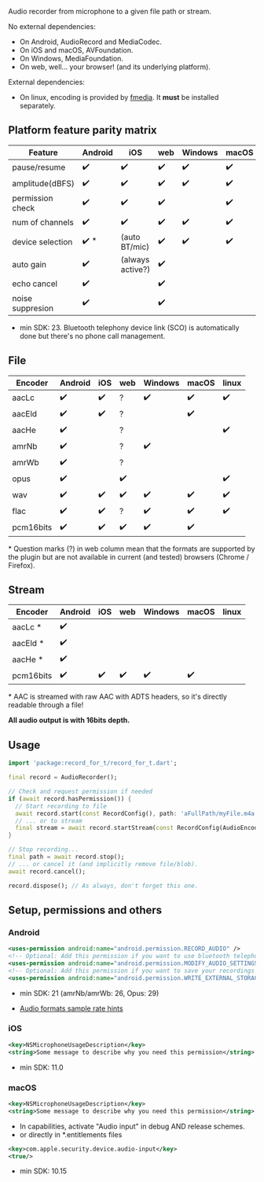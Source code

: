 Audio recorder from microphone to a given file path or stream.  

No external dependencies:

- On Android, AudioRecord and MediaCodec.
- On iOS and macOS, AVFoundation.
- On Windows, MediaFoundation.
- On web, well... your browser! (and its underlying platform).

External dependencies:
- On linux, encoding is provided by [fmedia](https://stsaz.github.io/fmedia/). It **must** be installed separately.

## Platform feature parity matrix
| Feature          | Android       | iOS             | web     | Windows    | macOS  | linux
|------------------|---------------|-----------------|---------|------------|-------|-----------
| pause/resume     | ✔️            |   ✔️           | ✔️     |      ✔️    | ✔️    |  ✔️
| amplitude(dBFS)  | ✔️            |   ✔️           |  ✔️     |    ✔️     |  ✔️   |
| permission check | ✔️            |   ✔️           |  ✔️    |            |  ✔️   |
| num of channels  | ✔️            |   ✔️           |  ✔️    |    ✔️      |  ✔️   |  ✔️
| device selection | ✔️ *          | (auto BT/mic)   |  ✔️    |    ✔️      |  ✔️   |  ✔️
| auto gain        | ✔️            |(always active?)| ✔️      |            |       |  
| echo cancel      | ✔️            |                 | ✔️      |            |       |  
| noise suppresion | ✔️            |                 | ✔️      |            |       |  

* min SDK: 23. Bluetooth telephony device link (SCO) is automatically done but there's no phone call management.

## File
| Encoder         | Android        | iOS     | web     | Windows | macOS   | linux
|-----------------|----------------|---------|---------|---------|---------|---------
| aacLc           | ✔️            |   ✔️    |  ?     |   ✔️    |  ✔️    |  ✔️ 
| aacEld          | ✔️            |   ✔️    |   ?     |         |  ✔️    | 
| aacHe           | ✔️            |         |   ?     |         |         |  ✔️ 
| amrNb           | ✔️            |         |  ?      |   ✔️    |         |  
| amrWb           | ✔️            |         |  ?      |          |        |  
| opus            | ✔️            |         |  ✔️      |         |         |  ✔️ 
| wav             |  ✔️           |   ✔️    |   ✔️     |    ✔️    |   ✔️  |   ✔️ 
| flac            |  ✔️           |    ✔️    |  ?      |  ✔️     |   ✔️  |   ✔️
| pcm16bits       | ✔️            |   ✔️    |  ✔️      |   ✔️    |  ✔️   |  

\* Question marks (?) in web column mean that the formats are supported by the plugin
but are not available in current (and tested) browsers (Chrome / Firefox).

## Stream
| Encoder         | Android    | iOS     | web     | Windows | macOS   | linux
|-----------------|------------|---------|---------|---------|---------|---------
| aacLc       *   | ✔️        |         |          |         |         |  
| aacEld      *   | ✔️        |         |          |         |         | 
| aacHe       *   | ✔️        |         |          |         |         |  
| pcm16bits       | ✔️        |  ✔️    |   ✔️    |  ✔️     | ✔️     |  

\* AAC is streamed with raw AAC with ADTS headers, so it's directly readable through a file!  

__All audio output is with 16bits depth.__

## Usage

```dart
import 'package:record_for_t/record_for_t.dart';

final record = AudioRecorder();

// Check and request permission if needed
if (await record.hasPermission()) {
  // Start recording to file
  await record.start(const RecordConfig(), path: 'aFullPath/myFile.m4a');
  // ... or to stream
  final stream = await record.startStream(const RecordConfig(AudioEncoder.pcm16bits));
}

// Stop recording...
final path = await record.stop();
// ... or cancel it (and implicitly remove file/blob).
await record.cancel();

record.dispose(); // As always, don't forget this one.
```

## Setup, permissions and others

### Android
```xml
<uses-permission android:name="android.permission.RECORD_AUDIO" />
<!-- Optional: Add this permission if you want to use bluetooth telephony device like headset/earbuds (min SDK: 23) -->
<uses-permission android:name="android.permission.MODIFY_AUDIO_SETTINGS" />
<!-- Optional: Add this permission if you want to save your recordings in public folders -->
<uses-permission android:name="android.permission.WRITE_EXTERNAL_STORAGE />
```
- min SDK: 21 (amrNb/amrWb: 26, Opus: 29)

* [Audio formats sample rate hints](https://developer.android.com/guide/topics/media/media-formats#audio-formats)

### iOS
```xml
<key>NSMicrophoneUsageDescription</key>
<string>Some message to describe why you need this permission</string>
```
- min SDK: 11.0

### macOS
```xml
<key>NSMicrophoneUsageDescription</key>
<string>Some message to describe why you need this permission</string>
```

- In capabilities, activate "Audio input" in debug AND release schemes.  
- or directly in *.entitlements files
```xml
<key>com.apple.security.device.audio-input</key>
<true/>
```

- min SDK: 10.15
